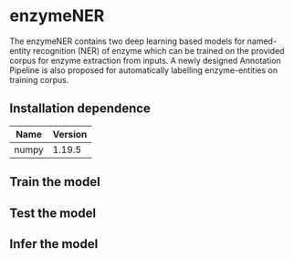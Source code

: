 # enzymeNER
The enzymeNER contains two deep learning based models for named-entity recognition (NER) of enzyme which can be trained on the provided corpus for enzyme extraction from inputs. A newly designed Annotation Pipeline is also proposed for automatically labelling  enzyme-entities on training corpus. 

## Installation dependence
| Name | Version |
|------|---------|
|numpy|1.19.5|

## Train the model
## Test the model
## Infer the model
